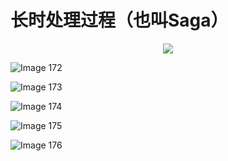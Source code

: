 # 长时处理过程（也叫Saga） 

<div align = "center"><img src = "images/000540.jpg"/></div>
 <p class="calibre1"><a id="calibre_link-337"></a><img src="images/000567.jpg" alt="Image 172" class="calibre2" /></p> <p class="calibre1"><a id="calibre_link-338"></a><img src="images/000015.jpg" alt="Image 173" class="calibre2" /></p> <p class="calibre1"><a id="calibre_link-339"></a><img src="images/000042.jpg" alt="Image 174" class="calibre2" /></p> <p class="calibre1"><a id="calibre_link-340"></a><img src="images/000069.jpg" alt="Image 175" class="calibre2" /></p> <p class="calibre1"><a id="calibre_link-341"></a><img src="images/000094.jpg" alt="Image 176" class="calibre2" /></p>  